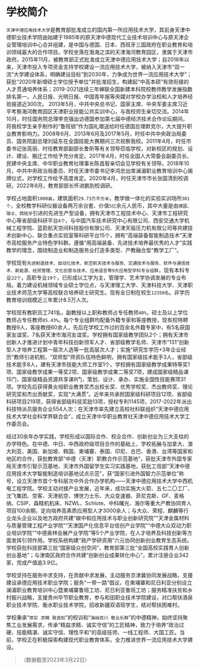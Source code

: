 # 学校简介

`天津中德应用技术大学`是教育部批准成立的国内第一所应用技术大学，其前身天津中德职业技术学院由始建于1985年的原天津中德现代工业技术培训中心与原天津企业管理培训中心合并组建，是中国与德国、日本、西班牙三国政府在职业教育和培训领域最大的合作项目。学校坐落在渤海之滨的天津海河教育园区，隶属于天津市政府。2015年11月，被教育部正式批准成立天津中德应用技术大学；自2016年以来，天津市投入专项资金支持学校建设一流应用技术大学，被纳入天津市“双一流”大学建设体系，明确建设目标“到2030年，力争成为世界一流应用技术大学”；获批“2020年新增硕士学位授予单位”并批准招生，构建起“中高本硕”有效衔接的人才贯通培养体系；2019-2021连续三年蝉联全国新建本科院校教师教学发展指数排名第一。人民日报、光明日报、中国青年报等央媒对学校办学治校和人才培养经验报道近300次。
2013年5月，中共中央总书记、国家主席、中央军委主席习近平考察海河教育园区天津职业技能公共实训中心，与我校师生亲切交流。2014年10月，时任国务院总理李克强出访德国参加第七届中德经济技术合作论坛期间，将我校学生亲手制作的“鲁班锁”作为国礼赠送给时任德国总理默克尔，大大提升职业教育影响力。2008年6月、2013年6月及2017年5月，时任中共中央政治局委员、国务院副总理刘延东在全国技能大赛期间三次视察我校。2011年4月，时任市委书记张高丽、时任教育部副部长鲁昕等有关领导莅临学校，对新校区的规划、设计、建设、搬迁工作给予充分肯定。2017年4月，时任全国人大常委会副委员长、民建中央主席、中华职业教育社理事长陈昌智亲切会见学校有关领导。2018年10月，中共中央政治局委员、时任天津市委书记李鸿忠出席澜湄职业教育培训中心揭牌仪式，对学校工作给予高度肯定。2020年4月，时任天津市市长张国清到校调研。2022年8月，教育部部长怀进鹏到校调研。

学校占地面积`1000亩`，建筑面积`29.73万平方米`，教学做一体化的实验实训场所`301个`，全校教学科研仪器设备两万余台套、价值`5亿`余元人民币，其中大量是由`德国、瑞士、西班牙`引进的先进生产型设备，拥有天津市工程技术中心、天津市工程研究中心等省部级科研平台`4个`，与中国汽车技术研究中心有限公司、西安交通大学机械工程学院、蓝箭航天空间科技股份有限公司、天津天锻压力机有限公司等共建技术创新中心、联合重点实验室等科研平台15个，拥有“高端装备智能制造技术”天津市高校服务产业特色学科群。遵循“用高端装备、先进技术培养最优秀的人才”实践教学的理念，围绕制造业和制造服务业打造多类型、产教融合型“教学工厂”。

学校现有`先进制造技术、自动化技术、航空航天技术与服务、交通技术与服务、软件与通信技术、新能源、经贸管理、文化创意与技术、应用语言等9大应用型学科专业组群`，现有本科专业`22个`，高职专业`19个`，已形成以工学为主，管理学、艺术学协调发展的专业布局。着力建设机械领域专业硕士学位点，与天津理工大学、天津科技大学、天津职业技术师范大学等高校联合培养硕士研究生。现有全日制在校生`12350名`。非学历教育培训规模近三年累计8.5万人次。

学校现有教职员工741名，副教授以上职称教师占专任教师`40%`，硕士及以上学位教师占专任教师`85.43%`。每个专业组群均配备外籍专家和客座教授，现有校特聘教授9人，客座教授60余人，先后在学校工作过的百余名外籍专家中，有5名获国家友谊奖、7名获天津市海河友谊奖。学校拥有国家级教学团队2个；拥有天津市创新人才推进计划中青年科技创新领军人才、省部级教学名师、天津市“131”创新型人才培养工程第一层次人选等一批高层次人才；实施“研究生学历+3年企业经历”教师引进机制，“双师型”师资队伍特色鲜明，拥有国家级技术能手3人，省部级技术能手8人，建有天津市技能大师工作室1个。学校拥有国家级教学成果特等奖1项、国家级教学成果一等奖2项、国家级教学成果二等奖7项，建成国家级精品课15门，国家级精品资源共享课9门，策划、设计、承办、实施全国性技能赛项31项。学校先后获得黄炎培职业教育奖杰出校长奖、优秀学校奖、杰出教师奖、理论研究奖和杰出贡献奖，实现“大满贯”。近年来共承担国家级科研项目12项、省部级科研项目219项，获得省部级科技奖励13项，授权专利1145项，2017-2022年派出科技特派员服务企业554人次；在天津市率先建立高校社科联组织“天津中德应用技术大学社会科学界联合会”，成立天津中华职业教育社天津中德应用技术大学工作委员会。

经过30余年办学实践，学校形成以国际合作、校企合作、创新创业为三大支柱的办学特色。在中德、中日、中西政府级项目合作的基础上，学校拓展与加拿大、澳大利亚、美国、新加坡、韩国、柬埔寨、泰国、印尼、古巴、香港、台湾等国家和地区的合作，获批教育部“中德（天津）职教合作示范基地”，获批天津市外国专家局天津市引智示范基地、天津市外国留学生实习实践基地，获批工信部“天津中德应用技术大学智能制造培训基地试点示范”，获“国家引进外国智力示范单位”称号，设立天津市首个专科层次中外合作办学机构——天津中德应用技术大学中西机电工程学院。学校主动对接产业发展，近年来，成功实施大火箭、五七二〇工厂、沈飞集团、空客、天津航空、博世力士乐、大众变速器、菲尼克斯、GF、麦格纳、CSIP、森精机机床、NZWL、Schlote、中科曙光、海尔等重大产教协同育人项目100余期，定向培养高素质应用型人才3000余人；与大众、荣程、麒麟等行业龙头企业以及地方政府共建“碳中和应用技术与职业创新研究院”“天津金属材料与质量管理工程产业学院”“天津国产化信息平台信创产业学院”“中德大众双动力职业培训学院”“中德奥林会展产业学院”等5个产业学院，在人才培养及科技创新等方面发挥引领作用。学校系统构建“政产学研资用”六元协同创新创业教育生态系统。学校获批科技部第三批“国家级众创空间”，教育部第三批“全国高校实践育人创新创业基地”；与津南区政府合作共建“创新创业成果转化中心”，累计注册企业342家，完成产值逾3.9亿。

学校坚持在服务中求支持，在贡献中求发展，主动服务京津冀协同发展战略，支援建设承德应用技术职业学院；服务“一带一路”倡议，在柬埔寨和尼日利亚分别设立澜湄职业教育培训中心暨柬埔寨鲁班工坊、尼日利亚鲁班工坊；服务精准扶贫和乡村振兴战略，支援贵州毕节职业教育，参与和田职业技术学院建设，对口帮扶酒泉职业技术学院、衡水职业技术学院，招收新疆双语班学生，结对帮扶困难村。

学校秉承“`崇实 求精 致良知`”的校训和“`海纳百川 敬业乐群`”的中德精神，始终坚持聚焦工业发展需求，传承“精益求精、诚实守信”的工匠精神，致力于培养“政治过硬、技能精湛、诚实守信、理性平和”的高级技师、一线工程师、大国工匠。当前，学校正在积极探索构建现代职业教育体系，全力推进世界一流应用技术大学建设。

>（数据截至2023年3月22日）
